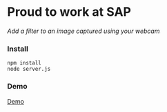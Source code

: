 # Proud to work at SAP

*Add a filter to an image captured using your webcam*

### Install

    npm install
    node server.js

### Demo

[Demo](https://iamproudtoworkatsap.herokuapp.com)

